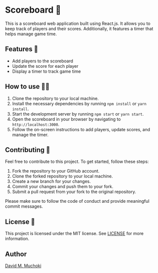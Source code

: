 # Scoreboard 🏀

This is a scoreboard web application built using React.js. It allows you to keep track of players and their scores. Additionally, it features a timer that helps manage game time.

## Features 🚀

- Add players to the scoreboard
- Update the score for each player
- Display a timer to track game time

## How to use 👩‍💻

1. Clone the repository to your local machine.
2. Install the necessary dependencies by running `npm install` or `yarn install`.
3. Start the development server by running `npm start` or `yarn start`.
4. Open the scoreboard in your browser by navigating to `http://localhost:3000`.
5. Follow the on-screen instructions to add players, update scores, and manage the timer.

## Contributing 🤝

Feel free to contribute to this project. To get started, follow these steps:

1. Fork the repository to your GitHub account.
2. Clone the forked repository to your local machine.
3. Create a new branch for your changes.
4. Commit your changes and push them to your fork.
5. Submit a pull request from your fork to the original repository.

Please make sure to follow the code of conduct and provide meaningful commit messages.

## License 📜
This project is licensed under the MIT license. See [LICENSE](./LICENSE) for more information.

## Author
[David M. Muchoki](https://github.com/MuchokiDavid)